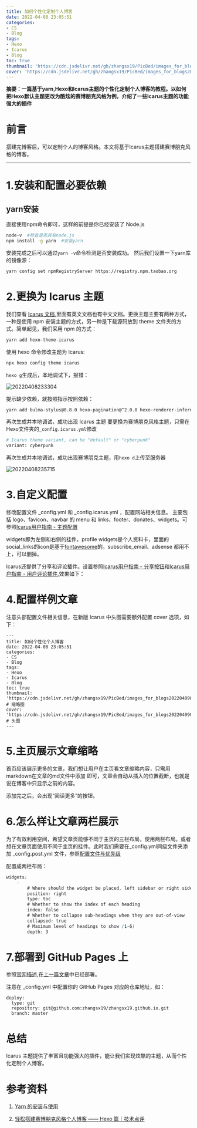 ```yaml
---
title: 如何个性化定制个人博客
date: 2022-04-08 23:05:51
categories:
- CS
- Blog
tags:
- Hexo
- Icarus
- Blog
toc: true
thumbnail: 'https://cdn.jsdelivr.net/gh/zhangsx19/PicBed/images_for_blogs20220409013048.png'  # 缩略图
cover: 'https://cdn.jsdelivr.net/gh/zhangsx19/PicBed/images_for_blogs20220409013048.png' # 头图
---
```

**摘要：一篇基于yarn,Hexo和Icarus主题的个性化定制个人博客的教程。以如何把Hexo默认主题更改为酷炫的赛博朋克风格为例，介绍了一些Icarus主题的功能强大的插件**
<!-- more -->
# 前言
搭建完博客后，可以定制个人的博客风格。本文将基于Icarus主题搭建赛博朋克风格的博客。

---
# 1.安装和配置必要依赖
## yarn安装
直接使用npm命令即可，这样的前提是你已经安装了 Node.js
```bash
node-v  #检查是否具有node.js
npm install -g yarn  #安装yarn
```
安装完成之后可以通过`yarn -v`命令检测是否安装成功。
然后我们设置一下yarn库的镜像源：
```bash
yarn config set npmRegistryServer https://registry.npm.taobao.org
```

# 2.更换为 Icarus 主题
我们查看 [Icarus 文档](https://ppoffice.github.io/hexo-theme-icarus/categories/),里面有英文文档也有中文文档。更换主题主要有两种方式，一种是使用 npm 安装主题的方式，另一种是下载源码放到 theme 文件夹的方式。简单起见，我们采用 npm 的方式：
```bash
yarn add hexo-theme-icarus
```
使用 hexo 命令修改主题为 Icarus:
```bash
npx hexo config theme icarus
```
`hexo g`生成后，本地调试下，报错：

![20220408233304](https://cdn.jsdelivr.net/gh/zhangsx19/PicBed/images_for_blogs20220408233304.png)

提示缺少依赖，就按照指示按照依赖：
```bash
yarn add bulma-stylus@0.8.0 hexo-pagination@^2.0.0 hexo-renderer-inferno@^0.1.3
```
再次生成并本地调试，成功出现 Icarus 主题
要更换为赛博朋克风格主题，只需在Hexo文件夹的`_config.icarus.yml`修改
```python
# Icarus theme variant, can be "default" or "cyberpunk"
variant: cyberpunk
```
再次生成并本地调试，成功出现赛博朋克主题，用`hexo d`上传至服务器

![20220408235715](https://cdn.jsdelivr.net/gh/zhangsx19/PicBed/images_for_blogs20220408235715.png)

# 3.自定义配置
修改配置文件 _config.yml 和 _config.icarus.yml ，配置网站相关信息。
主要包括 logo、favicon、navbar 的 menu 和 links、footer、donates、widgets。可参照[Icarus用户指南 - 主题配置](https://ppoffice.github.io/hexo-theme-icarus/Configuration/icarus%E7%94%A8%E6%88%B7%E6%8C%87%E5%8D%97-%E4%B8%BB%E9%A2%98%E9%85%8D%E7%BD%AE/)

widgets即为左侧和右侧的挂件，profile widgets是个人资料卡，里面的social_links的icon是基于[fontawesome](https://fontawesome.com/icons)的。subscribe_email、adsense 都用不上，可以删掉。

Icarus还提供了分享和评论插件。设置参照[Icarus用户指南 - 分享按钮](https://ppoffice.github.io/hexo-theme-icarus/Plugins/Share/icarus%E7%94%A8%E6%88%B7%E6%8C%87%E5%8D%97-%E5%88%86%E4%BA%AB%E6%8C%89%E9%92%AE/)和[Icarus用户指南 - 用户评论插件](https://ppoffice.github.io/hexo-theme-icarus/Plugins/Comment/icarus%E7%94%A8%E6%88%B7%E6%8C%87%E5%8D%97-%E7%94%A8%E6%88%B7%E8%AF%84%E8%AE%BA%E6%8F%92%E4%BB%B6/),效果如下：


# 4.配置样例文章
注意头部配置文件相关信息，在新版 Icarus 中头图需要额外配置 cover 选项，如下：
```
---
title: 如何个性化个人博客
date: 2022-04-08 23:05:51
categories:
- CS
- Blog
tags:
- Hexo
- Icarus
- Blog
toc: true
thumbnail: 'https://cdn.jsdelivr.net/gh/zhangsx19/PicBed/images_for_blogs20220409013048.png'  # 缩略图
cover: 'https://cdn.jsdelivr.net/gh/zhangsx19/PicBed/images_for_blogs20220409013048.png' # 头图
---
```

# 5.主页展示文章缩略
首页应该展示更多的文章，我们想让用户在主页看文章缩略内容，只需用markdown在文章的md文件中添加 <!-- more --> 即可，文章会自动从插入的位置截断，也就是说在博客中只显示<!--more-->之前的内容。

添加完之后，会出现“阅读更多”的按钮。

# 6.怎么样让文章两栏展示
为了有效利用空间，希望文章页能够不同于主页的三栏布局，使用两栏布局。或者想在文章页面使用不同于主页的挂件。此时我们需要在_config.yml同级文件夹添加 _config.post.yml 文件，参照[配置文件与优先级](https://ppoffice.github.io/hexo-theme-icarus/Configuration/icarus%E7%94%A8%E6%88%B7%E6%8C%87%E5%8D%97-%E4%B8%BB%E9%A2%98%E9%85%8D%E7%BD%AE/#%E9%85%8D%E7%BD%AE%E6%96%87%E4%BB%B6%E4%B8%8E%E4%BC%98%E5%85%88%E7%BA%A7)

配置成两栏布局：
```css
widgets:
    -
        # Where should the widget be placed, left sidebar or right sidebar
        position: right
        type: toc
        # Whether to show the index of each heading
        index: false
        # Whether to collapse sub-headings when they are out-of-view
        collapsed: true
        # Maximum level of headings to show (1-6)
        depth: 3

```
# 7.部署到 GitHub Pages 上
参照[官网描述](https://hexo.io/zh-cn/docs/github-pages),在[上一篇文章](https://sx-zhang.top/2022/04/04/%E7%94%A8HEXO%E4%BB%8E%E9%9B%B6%E5%BC%80%E5%A7%8B%E6%90%AD%E5%BB%BA%E4%B8%AA%E4%BA%BA%E5%8D%9A%E5%AE%A2/)中已经部署。

注意在 _config.yml 中配置你的 GitHub Pages 对应的仓库地址，如：
```
deploy:
  type: git
  repository: git@github.com:zhangsx19/zhangsx19.github.io.git
  branch: master
```

# 总结
Icarus 主题提供了丰富且功能强大的插件，能让我们实现炫酷的主题，从而个性化定制个人博客。

# 参考资料
1. [Yarn 的安装与使用](https://juejin.cn/post/7022086426904756255)

2. [轻松搭建赛博朋克风格个人博客 —— Hexo 篇｜技术点评](https://juejin.cn/post/6938856324239196167)
